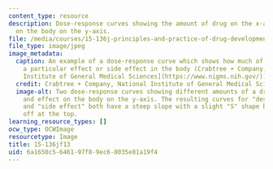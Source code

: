 ```yaml
---
content_type: resource
description: Dose-response curves showing the amount of drug on the x-axis, and effect
  on the body on the y-axis.
file: /media/courses/15-136j-principles-and-practice-of-drug-development-fall-2013/6a1650c5646197f89ec68035e81a19f4_15-136f13.jpg
file_type: image/jpeg
image_metadata:
  caption: An example of a dose-response curve which shows how much of a drug causes
    a particular effect or side effect in the body (Crabtree + Company, [National
    Institute of General Medical Sciences](https://www.nigms.nih.gov/)).
  credit: Crabtree + Company, National Institute of General Medical Sciences.
  image-alt: Two dose-response curves showing different amounts of a drug on the x-axis,
    and effect on the body on the y-axis. The resulting curves for "desired effect"
    and "side effect" both have a steep slope with a slight "S" shape before leveling
    off at the top.
learning_resource_types: []
ocw_type: OCWImage
resourcetype: Image
title: 15-136jf13
uid: 6a1650c5-6461-97f8-9ec6-8035e81a19f4
---
```

